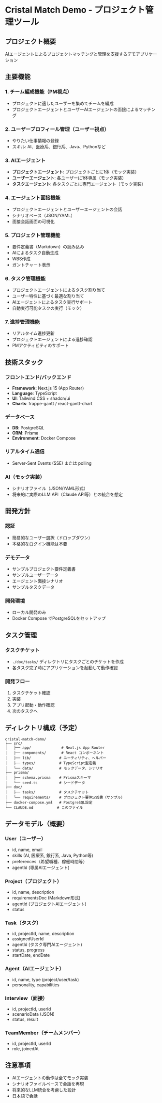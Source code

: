 # Cristal Match Demo - プロジェクト管理ツール

## プロジェクト概要
AIエージェントによるプロジェクトマッチングと管理を支援するデモアプリケーション

## 主要機能

### 1. チーム編成機能（PM視点）
- プロジェクトに適したユーザーを集めてチームを編成
- プロジェクトエージェントとユーザーAIエージェントの面接によるマッチング

### 2. ユーザープロフィール管理（ユーザー視点）
- やりたい仕事情報の登録
- スキル: AI、医療系、銀行系、Java、Pythonなど

### 3. AIエージェント
- **プロジェクトエージェント**: プロジェクトごとに1体（モック実装）
- **ユーザーエージェント**: 各ユーザーに1体専属（モック実装）
- **タスクエージェント**: 各タスクごとに専門エージェント（モック実装）

### 4. エージェント面接機能
- プロジェクトエージェントとユーザーエージェントの会話
- シナリオベース（JSON/YAML）
- 面接会話画面の可視化

### 5. プロジェクト管理機能
- 要件定義書（Markdown）の読み込み
- AIによるタスク自動生成
- WBS作成
- ガントチャート表示

### 6. タスク管理機能
- プロジェクトエージェントによるタスク割り当て
- ユーザー特性に基づく最適な割り当て
- AIエージェントによるタスク実行サポート
- 自動実行可能タスクの実行（モック）

### 7. 進捗管理機能
- リアルタイム進捗更新
- プロジェクトエージェントによる進捗確認
- PMアクティビティのサポート

## 技術スタック

### フロントエンド/バックエンド
- **Framework**: Next.js 15 (App Router)
- **Language**: TypeScript
- **UI**: Tailwind CSS + shadcn/ui
- **Charts**: frappe-gantt / react-gantt-chart

### データベース
- **DB**: PostgreSQL
- **ORM**: Prisma
- **Environment**: Docker Compose

### リアルタイム通信
- Server-Sent Events (SSE) または polling

### AI（モック実装）
- シナリオファイル（JSON/YAML形式）
- 将来的に実際のLLM API（Claude API等）との統合を想定

## 開発方針

### 認証
- 簡易的なユーザー選択（ドロップダウン）
- 本格的なログイン機能は不要

### デモデータ
- サンプルプロジェクト要件定義書
- サンプルユーザーデータ
- エージェント面接シナリオ
- サンプルタスクデータ

### 開発環境
- ローカル開発のみ
- Docker Compose でPostgreSQLをセットアップ

## タスク管理

### タスクチケット
- `./doc/tasks/` ディレクトリにタスクごとのチケットを作成
- 各タスク完了時にアプリケーションを起動して動作確認

### 開発フロー
1. タスクチケット確認
2. 実装
3. アプリ起動・動作確認
4. 次のタスクへ

## ディレクトリ構成（予定）

```
cristal-match-demo/
├── src/
│   ├── app/              # Next.js App Router
│   ├── components/       # React コンポーネント
│   ├── lib/             # ユーティリティ、ヘルパー
│   ├── types/           # TypeScript型定義
│   └── data/            # モックデータ、シナリオ
├── prisma/
│   ├── schema.prisma    # Prismaスキーマ
│   └── seed.ts          # シードデータ
├── doc/
│   ├── tasks/           # タスクチケット
│   └── requirements/    # プロジェクト要件定義書（サンプル）
├── docker-compose.yml   # PostgreSQL設定
└── CLAUDE.md           # このファイル
```

## データモデル（概要）

### User（ユーザー）
- id, name, email
- skills (AI, 医療系, 銀行系, Java, Python等)
- preferences（希望職種、稼働時間等）
- agentId (専属AIエージェント)

### Project（プロジェクト）
- id, name, description
- requirementsDoc (Markdown形式)
- agentId (プロジェクトAIエージェント)
- status

### Task（タスク）
- id, projectId, name, description
- assignedUserId
- agentId (タスク専門AIエージェント)
- status, progress
- startDate, endDate

### Agent（AIエージェント）
- id, name, type (project/user/task)
- personality, capabilities

### Interview（面接）
- id, projectId, userId
- scenarioData (JSON)
- status, result

### TeamMember（チームメンバー）
- id, projectId, userId
- role, joinedAt

## 注意事項
- AIエージェントの動作は全てモック実装
- シナリオファイルベースで会話を再現
- 将来的なLLM統合を考慮した設計
- 日本語で会話
